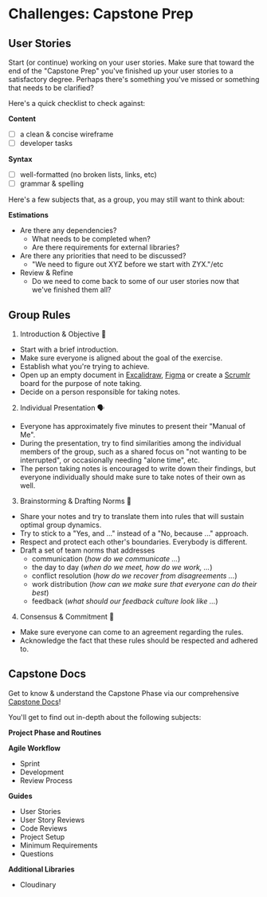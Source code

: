# Challenges: Capstone Prep

## User Stories

Start (or continue) working on your user stories. Make sure that toward the end of the "Capstone Prep" you've finished up your user stories to a satisfactory degree. Perhaps there's something you've missed or something that needs to be clarified?

Here's a quick checklist to check against:

**Content**

- [ ] a clean & concise wireframe
- [ ] developer tasks

**Syntax**

- [ ] well-formatted (no broken lists, links, etc)
- [ ] grammar & spelling

Here's a few subjects that, as a group, you may still want to think about:

**Estimations**

- Are there any dependencies?
  - What needs to be completed when?
  - Are there requirements for external libraries?
- Are there any priorities that need to be discussed?
  - "We need to figure out XYZ before we start with ZYX."/etc
- Review & Refine
  - Do we need to come back to some of our user stories now that we've finished them all?

## Group Rules

1. Introduction & Objective 📝

- Start with a brief introduction.
- Make sure everyone is aligned about the goal of the exercise.
- Establish what you're trying to achieve.
- Open up an empty document in [Excalidraw](https://excalidraw.com/), [Figma](https://figma.com/) or create a [Scrumlr](https://scrumlr.io/new) board for the purpose of note taking.
- Decide on a person responsible for taking notes.

2. Individual Presentation 🗣️

- Everyone has approximately five minutes to present their "Manual of Me".
- During the presentation, try to find similarities among the individual members of the group, such as a shared focus on "not wanting to be interrupted", or occasionally needing "alone time", etc.
- The person taking notes is encouraged to write down their findings, but everyone individually should make sure to take notes of their own as well.

3. Brainstorming & Drafting Norms 🚦

- Share your notes and try to translate them into rules that will sustain optimal group dynamics.
- Try to stick to a "Yes, and ..." instead of a "No, because ..." approach.
- Respect and protect each other's boundaries. Everybody is different.
- Draft a set of team norms that addresses
  - communication (_how do we communicate ..._)
  - the day to day (_when do we meet, how do we work, ..._)
  - conflict resolution (_how do we recover from disagreements ..._)
  - work distribution (_how can we make sure that everyone can do their best_)
  - feedback (_what should our feedback culture look like ..._)

4. Consensus & Commitment 🤝

- Make sure everyone can come to an agreement regarding the rules.
- Acknowledge the fact that these rules should be respected and adhered to.

## Capstone Docs

Get to know & understand the Capstone Phase via our comprehensive [Capstone Docs](https://web-capstone-docs.neuefische.de/)!

You'll get to find out in-depth about the following subjects:

**Project Phase and Routines**

**Agile Workflow**

- Sprint
- Development
- Review Process

**Guides**

- User Stories
- User Story Reviews
- Code Reviews
- Project Setup
- Minimum Requirements
- Questions

**Additional Libraries**

- Cloudinary
